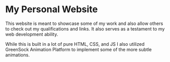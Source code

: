 # My Personal Website

This website is meant to showcase some of my work and also allow others to check out my qualifications and links. It also serves as a testament to my web development ability.

While this is built in a lot of pure HTML, CSS, and JS I also utilized GreenSock Animation Platform to implement some of the more subtle animations.
